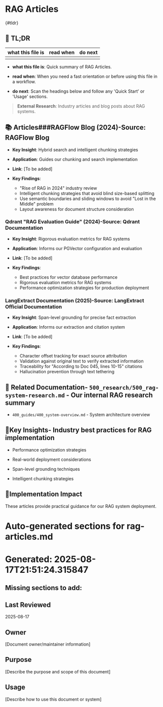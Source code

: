 <!-- CONTEXT_REFERENCE: 400_guides/400_cursor-context-engineering-guide.md -->
<!-- MODULE_REFERENCE: 400_guides/400_deployment-environment-guide.md -->
<!-- MODULE_REFERENCE: 400_guides/400_performance-optimization-guide.md -->
<!-- MODULE_REFERENCE: 400_guides/400_system-overview.md -->

# RAG Articles

{#tldr}

## 🔎 TL;DR

| what this file is | read when | do next |
|---|---|---|
|  |  |  |

- **what this file is**: Quick summary of RAG Articles.

- **read when**: When you need a fast orientation or before using this file in a workflow.

- **do next**: Scan the headings below and follow any 'Quick Start' or 'Usage' sections.

> **External Research**: Industry articles and blog posts about RAG systems.

## 📚 **Articles**###**RAGFlow Blog (2024)**-**Source**: RAGFlow Blog

- **Key Insight**: Hybrid search and intelligent chunking strategies

- **Application**: Guides our chunking and search implementation

- **Link**: [To be added]

- **Key Findings**:
  - "Rise of RAG in 2024" industry review
  - Intelligent chunking strategies that avoid blind size-based splitting
  - Use semantic boundaries and sliding windows to avoid "Lost in the Middle" problem
  - Layout awareness for document structure consideration

### **Qdrant "RAG Evaluation Guide" (2024)**-**Source**: Qdrant Documentation

- **Key Insight**: Rigorous evaluation metrics for RAG systems

- **Application**: Informs our PGVector configuration and evaluation

- **Link**: [To be added]

- **Key Findings**:
  - Best practices for vector database performance
  - Rigorous evaluation metrics for RAG systems
  - Performance optimization strategies for production deployment

### **LangExtract Documentation (2025)**-**Source**: LangExtract Official Documentation

- **Key Insight**: Span-level grounding for precise fact extraction

- **Application**: Informs our extraction and citation system

- **Link**: [To be added]

- **Key Findings**:
  - Character offset tracking for exact source attribution
  - Validation against original text to verify extracted information
  - Traceability for "According to Doc 045, lines 10-15" citations
  - Hallucination prevention through text tethering

## 🔗 **Related Documentation**- `500_research/500_rag-system-research.md` - Our internal RAG research summary

- `400_guides/400_system-overview.md` - System architecture overview

## 📖**Key Insights**- Industry best practices for RAG implementation

- Performance optimization strategies

- Real-world deployment considerations

- Span-level grounding techniques

- Intelligent chunking strategies

## 🎯**Implementation Impact**

These articles provide practical guidance for our RAG system deployment.

<!-- README_AUTOFIX_START -->
# Auto-generated sections for rag-articles.md
# Generated: 2025-08-17T21:51:24.315847

## Missing sections to add:

## Last Reviewed

2025-08-17

## Owner

[Document owner/maintainer information]

## Purpose

[Describe the purpose and scope of this document]

## Usage

[Describe how to use this document or system]

<!-- README_AUTOFIX_END -->

